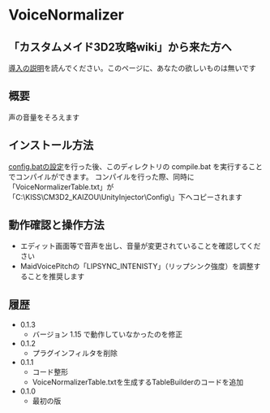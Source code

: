 ﻿# VoiceNormalizer

## 「カスタムメイド3D2攻略wiki」から来た方へ

[導入の説明](../INSTALL.md)を読んでください。このページに、あなたの欲しいものは無いです


## 概要

声の音量をそろえます


## インストール方法

[config.batの設定](../INSTALL.md)を行った後、このディレクトリの compile.bat を実行することでコンパイルができます。
コンパイルを行った際、同時に「VoiceNormalizerTable.txt」が「C:\KISS\CM3D2_KAIZOU\UnityInjector\Config\」下へコピーされます


## 動作確認と操作方法

 - エディット画面等で音声を出し、音量が変更されていることを確認してください
 - MaidVoicePitchの「LIPSYNC_INTENISTY」（リップシンク強度）を調整することを推奨します


## 履歴

 - 0.1.3
   - バージョン 1.15 で動作していなかったのを修正
 - 0.1.2
   - プラグインフィルタを削除
 - 0.1.1
   - コード整形
   - VoiceNormalizerTable.txtを生成するTableBuilderのコードを追加
 - 0.1.0
   - 最初の版
